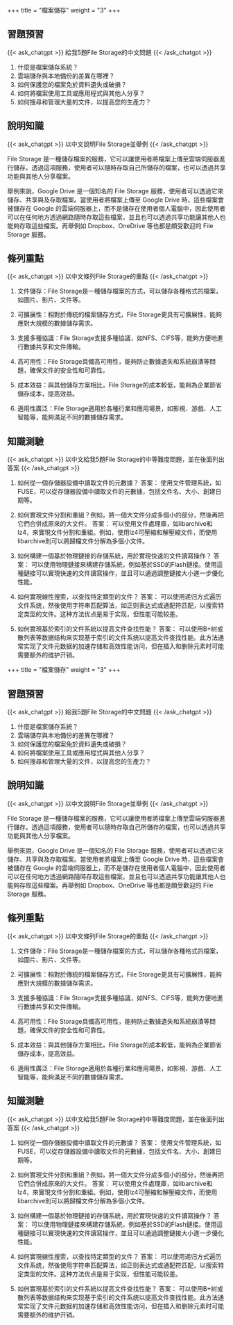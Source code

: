 +++
title = "檔案儲存"
weight = "3"
+++
## 習題預習
{{< ask_chatgpt >}}
給我5題File Storage的中文問題
{{< /ask_chatgpt >}}

1. 什麼是檔案儲存系統？ 
2. 雲端儲存與本地備份的差異在哪裡？ 
3. 如何保護您的檔案免於資料遺失或破損？ 
4. 如何將檔案使用工具或應用程式與其他人分享？ 
5. 如何搜尋和管理大量的文件，以提高您的生產力？   

## 說明知識
{{< ask_chatgpt >}}
以中文說明File Storage並舉例
{{< /ask_chatgpt >}}

File Storage 是一種儲存檔案的服務，它可以讓使用者將檔案上傳至雲端伺服器進行儲存。透過這項服務，使用者可以隨時存取自己所儲存的檔案，也可以透過共享功能與其他人分享檔案。

舉例來說，Google Drive 是一個知名的 File Storage 服務，使用者可以透過它來儲存、共享與及存取檔案。當使用者將檔案上傳至 Google Drive 時，這些檔案會被儲存在 Google 的雲端伺服器上，而不是儲存在使用者個人電腦中，因此使用者可以在任何地方透過網路隨時存取這些檔案，並且也可以透過共享功能讓其他人也能夠存取這些檔案。再舉例如 Dropbox、OneDrive 等也都是頗受歡迎的 File Storage 服務。   

## 條列重點
{{< ask_chatgpt >}}
以中文條列File Storage的重點
{{< /ask_chatgpt >}}

1. 文件儲存：File Storage是一種儲存檔案的方式，可以儲存各種格式的檔案，如圖片、影片、文件等。

2. 可擴展性：相對於傳統的檔案儲存方式，File Storage更具有可擴展性，能夠應對大規模的數據儲存需求。

3. 支援多種協議：File Storage支援多種協議，如NFS、CIFS等，能夠方便地進行數據共享和文件傳輸。

4. 高可用性：File Storage具備高可用性，能夠防止數據遺失和系統崩潰等問題，確保文件的安全性和可靠性。

5. 成本效益：與其他儲存方案相比，File Storage的成本較低，能夠為企業節省儲存成本，提高效益。

6. 適用性廣泛：File Storage適用於各種行業和應用場景，如影視、游戲、人工智能等，能夠滿足不同的數據儲存需求。   

## 知識測驗
{{< ask_chatgpt >}}
以中文給我5題File Storage的中等難度問題，並在後面列出答案
{{< /ask_chatgpt >}}

1. 如何從一個存儲器設備中讀取文件的元數據？
答案： 使用文件管理系統，如FUSE，可以從存儲器設備中讀取文件的元數據，包括文件名、大小、創建日期等。 

2. 如何實現文件分割和重組？例如，將一個大文件分成多個小的部分，然後再把它們合併成原來的大文件。
答案： 可以使用文件處理庫，如libarchive和lz4，來實現文件分割和重組。例如，使用lz4可壓縮和解壓縮文件，而使用libarchive則可以將歸檔文件分解為多個小文件。

3. 如何構建一個基於物理鏈接的存儲系統，用於實現快速的文件讀寫操作？
答案： 可以使用物理鏈接來構建存儲系統，例如基於SSD的Flash鏈接。使用這種鏈接可以實現快速的文件讀寫操作，並且可以通過調整鏈接大小進一步優化性能。

4. 如何實現線性搜索，以查找特定類型的文件？
答案： 可以使用递归方式遍历文件系统，然後使用字符串匹配算法，如正则表达式或通配符匹配，以搜索特定类型的文件。这种方法优点是易于实现，但性能可能较差。

5. 如何實現基於索引的文件系統以提高文件查找性能？
答案： 可以使用B+树或散列表等数据结构来实现基于索引的文件系统以提高文件查找性能。此方法通常实现了文件元数据的加速存储和高效性能访问，但在插入和删除元素时可能需要额外的维护开销。   

+++
title = "檔案儲存"
weight = "3"
+++
## 習題預習
{{< ask_chatgpt >}}
給我5題File Storage的中文問題
{{< /ask_chatgpt >}}

1. 什麼是檔案儲存系統？ 
2. 雲端儲存與本地備份的差異在哪裡？ 
3. 如何保護您的檔案免於資料遺失或破損？ 
4. 如何將檔案使用工具或應用程式與其他人分享？ 
5. 如何搜尋和管理大量的文件，以提高您的生產力？   

## 說明知識
{{< ask_chatgpt >}}
以中文說明File Storage並舉例
{{< /ask_chatgpt >}}

File Storage 是一種儲存檔案的服務，它可以讓使用者將檔案上傳至雲端伺服器進行儲存。透過這項服務，使用者可以隨時存取自己所儲存的檔案，也可以透過共享功能與其他人分享檔案。

舉例來說，Google Drive 是一個知名的 File Storage 服務，使用者可以透過它來儲存、共享與及存取檔案。當使用者將檔案上傳至 Google Drive 時，這些檔案會被儲存在 Google 的雲端伺服器上，而不是儲存在使用者個人電腦中，因此使用者可以在任何地方透過網路隨時存取這些檔案，並且也可以透過共享功能讓其他人也能夠存取這些檔案。再舉例如 Dropbox、OneDrive 等也都是頗受歡迎的 File Storage 服務。   

## 條列重點
{{< ask_chatgpt >}}
以中文條列File Storage的重點
{{< /ask_chatgpt >}}

1. 文件儲存：File Storage是一種儲存檔案的方式，可以儲存各種格式的檔案，如圖片、影片、文件等。

2. 可擴展性：相對於傳統的檔案儲存方式，File Storage更具有可擴展性，能夠應對大規模的數據儲存需求。

3. 支援多種協議：File Storage支援多種協議，如NFS、CIFS等，能夠方便地進行數據共享和文件傳輸。

4. 高可用性：File Storage具備高可用性，能夠防止數據遺失和系統崩潰等問題，確保文件的安全性和可靠性。

5. 成本效益：與其他儲存方案相比，File Storage的成本較低，能夠為企業節省儲存成本，提高效益。

6. 適用性廣泛：File Storage適用於各種行業和應用場景，如影視、游戲、人工智能等，能夠滿足不同的數據儲存需求。   

## 知識測驗
{{< ask_chatgpt >}}
以中文給我5題File Storage的中等難度問題，並在後面列出答案
{{< /ask_chatgpt >}}

1. 如何從一個存儲器設備中讀取文件的元數據？
答案： 使用文件管理系統，如FUSE，可以從存儲器設備中讀取文件的元數據，包括文件名、大小、創建日期等。 

2. 如何實現文件分割和重組？例如，將一個大文件分成多個小的部分，然後再把它們合併成原來的大文件。
答案： 可以使用文件處理庫，如libarchive和lz4，來實現文件分割和重組。例如，使用lz4可壓縮和解壓縮文件，而使用libarchive則可以將歸檔文件分解為多個小文件。

3. 如何構建一個基於物理鏈接的存儲系統，用於實現快速的文件讀寫操作？
答案： 可以使用物理鏈接來構建存儲系統，例如基於SSD的Flash鏈接。使用這種鏈接可以實現快速的文件讀寫操作，並且可以通過調整鏈接大小進一步優化性能。

4. 如何實現線性搜索，以查找特定類型的文件？
答案： 可以使用递归方式遍历文件系统，然後使用字符串匹配算法，如正则表达式或通配符匹配，以搜索特定类型的文件。这种方法优点是易于实现，但性能可能较差。

5. 如何實現基於索引的文件系統以提高文件查找性能？
答案： 可以使用B+树或散列表等数据结构来实现基于索引的文件系统以提高文件查找性能。此方法通常实现了文件元数据的加速存储和高效性能访问，但在插入和删除元素时可能需要额外的维护开销。   

